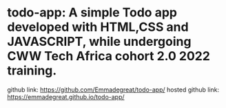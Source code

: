 # todo-app: A simple Todo app developed with HTML,CSS and JAVASCRIPT, while undergoing CWW Tech Africa cohort 2.0 2022 training.
github link: https://github.com/Emmadegreat/todo-app/
hosted github link: https://emmadegreat.github.io/todo-app/
